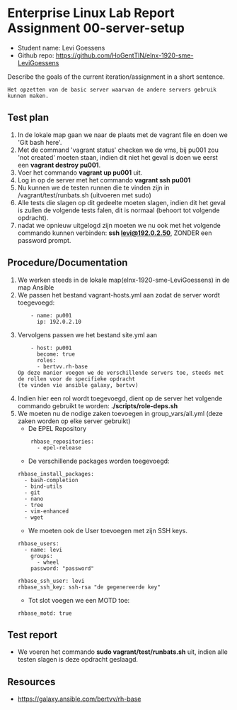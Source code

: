 # Enterprise Linux Lab Report Assignment 00-server-setup

- Student name: Levi Goessens
- Github repo: <https://github.com/HoGentTIN/elnx-1920-sme-LeviGoessens>

Describe the goals of the current iteration/assignment in a short sentence.
```
Het opzetten van de basic server waarvan de andere servers gebruik kunnen maken.
```
## Test plan

1. In de lokale map gaan we naar de plaats met de vagrant file en doen we 'Git bash here'.
2. Met de command 'vagrant status' checken we de vms, bij pu001 zou 'not created' moeten staan, indien dit niet het geval is doen we eerst een **vagrant destroy pu001**.
3. Voer het commando **vagrant up pu001** uit.
4. Log in op de server met het commando **vagrant ssh pu001**
5. Nu kunnen we de testen runnen die te vinden zijn in /vagrant/test/runbats.sh (uitvoeren met sudo)
6. Alle tests die slagen op dit gedeelte moeten slagen, indien dit het geval is zullen de volgende tests falen, dit is normaal (behoort tot volgende opdracht).
7. nadat we opnieuw uitgelogd zijn moeten we nu ook met het volgende commando kunnen verbinden: **ssh levi@192.0.2.50**, ZONDER een password prompt.


## Procedure/Documentation

1. We werken steeds in de lokale map(elnx-1920-sme-LeviGoessens) in de map Ansible
2. We passen het bestand vagrant-hosts.yml aan zodat de server wordt toegevoegd:
    ```
        - name: pu001
          ip: 192.0.2.10
    ```
3. Vervolgens passen we het bestand site.yml aan
    ```
        - host: pu001
          become: true
          roles: 
          - bertvv.rh-base
    Op deze manier voegen we de verschillende servers toe, steeds met de rollen voor de specifieke opdracht 
    (te vinden vie ansible galaxy, bertvv)
    ```
4. Indien hier een rol wordt toegevoegd, dient op de server het volgende commando gebruikt te worden: 
**./scripts/role-deps.sh**
5. We moeten nu de nodige zaken toevoegen in group_vars/all.yml (deze zaken worden op elke server gebruikt)
    - De EPEL Repository
    ```
        rhbase_repositories:
          - epel-release
    ```
    - De verschillende packages worden toegevoegd: 
    ```
    rhbase_install_packages:
      - bash-completion
      - bind-utils
      - git
      - nano
      - tree
      - vim-enhanced
      - wget
    ```
    - We moeten ook de User toevoegen met zijn SSH keys.
    ```
    rhbase_users:
      - name: levi
        groups:
          - wheel
        password: "password"
    
    rhbase_ssh_user: levi
    rhbase_ssh_key: ssh-rsa "de gegenereerde key"
    ```
    - Tot slot voegen we een MOTD toe:
    ```
    rhbase_motd: true
    ```




## Test report

- We voeren het commando **sudo vagrant/test/runbats.sh** uit, indien alle testen slagen is deze opdracht geslaagd.

## Resources

- https://galaxy.ansible.com/bertvv/rh-base
